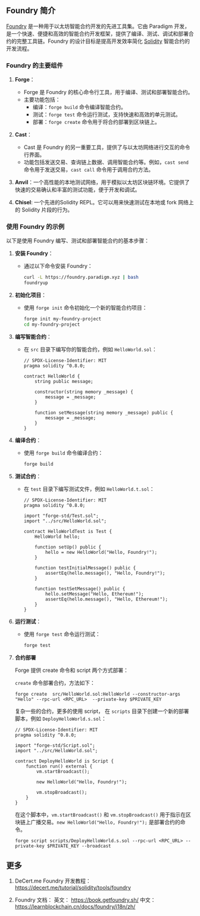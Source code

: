 ## Foundry 简介

[Foundry](https://learnblockchain.cn/tags/Foundry?map=EVM) 是一种用于以太坊智能合约开发的先进工具集。它由 Paradigm 开发，是一个快速、便捷和高效的智能合约开发框架，提供了编译、测试、调试和部署合约的完整工具链。Foundry 的设计目标是提高开发效率简化 [Solidity](https://learnblockchain.cn/tags/Solidity?map=EVM) 智能合约的开发流程。

### Foundry 的主要组件

1. **Forge**：
   - Forge 是 Foundry 的核心命令行工具，用于编译、测试和部署智能合约。
   - 主要功能包括：
     - 编译：`forge build` 命令编译智能合约。
     - 测试：`forge test` 命令运行测试，支持快速和高效的单元测试。
     - 部署：`forge create` 命令用于将合约部署到区块链上。
2. **Cast**：
   - Cast 是 Foundry 的另一重要工具，提供了与以太坊网络进行交互的命令行界面。
   - 功能包括发送交易、查询链上数据、调用智能合约等。例如，`cast send` 命令用于发送交易，`cast call` 命令用于调用合约方法。
3. **Anvil**：一个高性能的本地测试网络，用于模拟以太坊区块链环境。它提供了快速的交易确认和丰富的测试功能，便于开发和调试。
   
4. **Chisel**: 一个先进的Solidity REPL。它可以用来快速测试在本地或 fork 网络上的 Solidity 片段的行为。

### 使用 Foundry 的示例

以下是使用 Foundry 编写、测试和部署智能合约的基本步骤：

1. **安装 Foundry**：
   - 通过以下命令安装 Foundry：
     ```sh
     curl -L https://foundry.paradigm.xyz | bash
     foundryup
     ```

2. **初始化项目**：
   - 使用 `forge init` 命令初始化一个新的智能合约项目：
     ```sh
     forge init my-foundry-project
     cd my-foundry-project
     ```

3. **编写智能合约**：
   - 在 `src` 目录下编写你的智能合约，例如 `HelloWorld.sol`：
     ```solidity
     // SPDX-License-Identifier: MIT
     pragma solidity ^0.8.0;
     
     contract HelloWorld {
         string public message;
     
         constructor(string memory _message) {
             message = _message;
         }
     
         function setMessage(string memory _message) public {
             message = _message;
         }
     }
     ```

4. **编译合约**：
   - 使用 `forge build` 命令编译合约：
     ```sh
     forge build
     ```

5. **测试合约**：
   - 在 `test` 目录下编写测试文件，例如 `HelloWorld.t.sol`：
     ```solidity
     // SPDX-License-Identifier: MIT
     pragma solidity ^0.8.0;
     
     import "forge-std/Test.sol";
     import "../src/HelloWorld.sol";
     
     contract HelloWorldTest is Test {
         HelloWorld hello;
     
         function setUp() public {
             hello = new HelloWorld("Hello, Foundry!");
         }
     
         function testInitialMessage() public {
             assertEq(hello.message(), "Hello, Foundry!");
         }
     
         function testSetMessage() public {
             hello.setMessage("Hello, Ethereum!");
             assertEq(hello.message(), "Hello, Ethereum!");
         }
     }
     ```

6. **运行测试**：
   - 使用 `forge test` 命令运行测试：
     ```sh
     forge test
     ```

7. **合约部署**

   Forge 提供 create 命令和 script  两个方式部署：

   `create` 命令部署合约，方法如下：

   ```
   forge create  src/HelloWorld.sol:HelloWorld --constructor-args "Hello" --rpc-url <RPC_URL>  --private-key $PRIVATE_KEY
   ```

   复杂一些的合约，更多的使用 script， 在 `scripts` 目录下创建一个新的部署脚本，例如 `DeployHelloWorld.s.sol`：

   ```solidity
   // SPDX-License-Identifier: MIT
   pragma solidity ^0.8.0;
   
   import "forge-std/Script.sol";
   import "../src/HelloWorld.sol";
   
   contract DeployHelloWorld is Script {
       function run() external {
           vm.startBroadcast();
   
           new HelloWorld("Hello, Foundry!");
   
           vm.stopBroadcast();
       }
   }
   ```

   在这个脚本中，`vm.startBroadcast()` 和 `vm.stopBroadcast()` 用于指示在区块链上广播交易。`new HelloWorld("Hello, Foundry!");` 是部署合约的命令。

   ```
   forge script scripts/DeployHelloWorld.s.sol --rpc-url <RPC_URL> --private-key $PRIVATE_KEY --broadcast
   ```

   


## 更多

1. DeCert.me Foundry 开发教程： https://decert.me/tutorial/solidity/tools/foundry

2. Foundry 文档： 英文： https://book.getfoundry.sh/  中文：https://learnblockchain.cn/docs/foundry/i18n/zh/

   